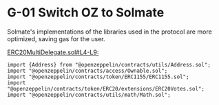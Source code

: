 # G-01 Switch OZ to Solmate

Solmate's implementations of the libraries used in the protocol are more optimized, saving gas for the user.


[ERC20MultiDelegate.sol#L4-L9:](https://github.com/code-423n4/2023-10-ens/blob/ed25379c06e42c8218eb1e80e141412496950685/contracts/ERC20MultiDelegate.sol#L4-L9)
```solidity
import {Address} from "@openzeppelin/contracts/utils/Address.sol";
import "@openzeppelin/contracts/access/Ownable.sol";
import "@openzeppelin/contracts/token/ERC1155/ERC1155.sol";
import "@openzeppelin/contracts/token/ERC20/extensions/ERC20Votes.sol";
import "@openzeppelin/contracts/utils/math/Math.sol";
```